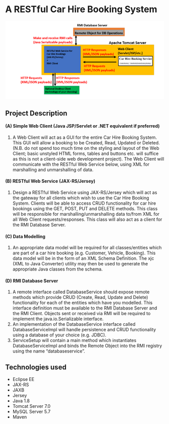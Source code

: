 # A RESTful Car Hire Booking System
![Optional Text](img/Project.PNG)
## Project Description
#### (A) Simple Web Client (Java JSP/Servlet or .NET equivalent if preferred)</br>
1. A Web Client will act as a GUI for the entire Car Hire Booking System. This GUI will allow a booking
to be Created, Read, Updated or Deleted. (N.B. do not spend too much time on the styling and layout
of the Web Client; basic unstyled HTML forms, tables and buttons etc. will suffice as this is not a
client-side web development project). The Web Client will communicate with the RESTful Web
Service below, using XML for marshalling and unmarshalling of data.</br>

#### (B) RESTful Web Service (JAX-RS/Jersey)</br>
1. Design a RESTful Web Service using JAX-RS/Jersey which will act as the gateway for all clients
which wish to use the Car Hire Booking System. Clients will be able to access CRUD functionality for
car hire bookings using the GET, POST, PUT and DELETE methods. This class will be responsible for
marshalling/unmarshalling data to/from XML for all Web Client requests/responses. This class will
also act as a client for the RMI Database Server.</br>

#### (C) Data Modelling
1. An appropriate data model will be required for all classes/entities which are part of a car hire booking
(e.g. Customer, Vehicle, Booking). This data model will be in the form of an XML Schema Definition.
The xjc (XML to Java Converter) utility may then be used to generate the appropriate Java classes from
the schema.</br>

#### (D) RMI Database Server
1. A remote interface called DatabaseService should expose remote methods which provide CRUD
(Create, Read, Update and Delete) functionality for each of the entities which have you modelled. This
interface definition must be available to the RMI Database Server and the RMI Client. Objects sent
or received via RMI will be required to implement the java.io.Serializable interface.</br>
2. An implementation of the DatabaseService interface called DatabaseServiceImpl will handle
persistence and CRUD functionality using a database of your choice (e.g. JDBC).</br>
3. ServiceSetup will contain a main method which instantiates DatabaseServiceImpl and binds the
Remote Object into the RMI registry using the name “databaseservice”.</br>

## Technologies used
- Eclipse EE</br>
- JAX-RS</br>
- JAXB</br>
 - Jersey</br>
 - Java 1.8</br>
- Tomcat Server 7.0</br>
- MySQL Server 5.7</br>
- Maven</br>


